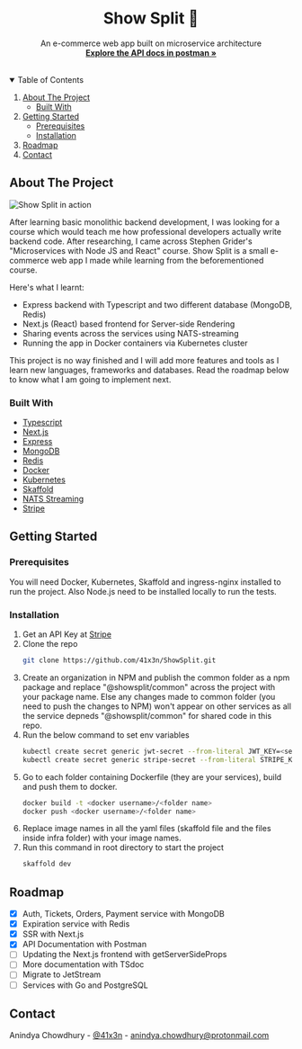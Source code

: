 <p align="center">
  <h1 align="center">Show Split 🍿</h1>

  <p align="center">
    An e-commerce web app built on microservice architecture
    <br />
    <a href="https://documenter.getpostman.com/view/8816927/TzeWG7yi"><strong>Explore the API docs in postman »</strong></a>
    <br />
    <br />
  </p>
</p>

<details open="open">
  <summary>Table of Contents</summary>
  <ol>
    <li>
      <a href="#about-the-project">About The Project</a>
      <ul>
        <li><a href="#built-with">Built With</a></li>
      </ul>
    </li>
    <li>
      <a href="#getting-started">Getting Started</a>
      <ul>
        <li><a href="#prerequisites">Prerequisites</a></li>
        <li><a href="#installation">Installation</a></li>
      </ul>
    </li>
    <li><a href="#roadmap">Roadmap</a></li>
    <li><a href="#contact">Contact</a></li>
  </ol>
</details>

## About The Project

![Show Split in action](https://i.imgur.com/O5D42qr.gif)

After learning basic monolithic backend development, I was looking for a course which would teach me how professional developers actually write backend code. After researching, I came across Stephen Grider's "Microservices with Node JS and React" course. Show Split is a small e-commerce web app I made while learning from the beforementioned course.

Here's what I learnt:
* Express backend with Typescript and two different database (MongoDB, Redis)
* Next.js (React) based frontend for Server-side Rendering
* Sharing events across the services using NATS-streaming
* Running the app in Docker containers via Kubernetes cluster

This project is no way finished and I will add more features and tools as I learn new languages, frameworks and databases. Read the roadmap below to know what I am going to implement next. 

### Built With

* [Typescript](https://www.typescriptlang.org/)
* [Next.js](https://nextjs.org/)
* [Express](https://expressjs.com/)
* [MongoDB](https://www.mongodb.com/)
* [Redis](https://redis.io/)
* [Docker](https://www.docker.com/)
* [Kubernetes](https://kubernetes.io/)
* [Skaffold](https://skaffold.dev/)
* [NATS Streaming](https://nats.io/)
* [Stripe](https://stripe.com/en-in)

## Getting Started

### Prerequisites

You will need Docker, Kubernetes, Skaffold and ingress-nginx installed to run the project. Also Node.js need to be installed locally to run the tests.

### Installation

1. Get an API Key at [Stripe](https://stripe.com/en-in)
2. Clone the repo
   ```sh
   git clone https://github.com/41x3n/ShowSplit.git
   ```
3. Create an organization in NPM and publish the common folder as a npm package and replace "@showsplit/common" across the project with your package name. Else any changes made to common folder (you need to push the changes to NPM) won't appear on other services as all the service depneds "@showsplit/common" for shared code in this repo.
4. Run the below command to set env variables
   ```sh
   kubectl create secret generic jwt-secret --from-literal JWT_KEY=<secret code>
   kubectl create secret generic stripe-secret --from-literal STRIPE_KEY=<secret code>
   ```
5. Go to each folder containing Dockerfile (they are your services), build and push them to docker.
   ```sh
   docker build -t <docker username>/<folder name>
   docker push <docker username>/<folder name>
   ```
6. Replace image names in all the yaml files (skaffold file and the files inside infra folder) with your image names.
7. Run this command in root directory to start the project
   ```sh
   skaffold dev
   ```

## Roadmap

- [x] Auth, Tickets, Orders, Payment service with MongoDB
- [x] Expiration service with Redis
- [x] SSR with Next.js
- [x] API Documentation with Postman
- [ ] Updating the Next.js frontend with getServerSideProps
- [ ] More documentation with TSdoc
- [ ] Migrate to JetStream
- [ ] Services with Go and PostgreSQL

## Contact

Anindya Chowdhury - [@41x3n](https://twitter.com/41x3n) - anindya.chowdhury@protonmail.com
